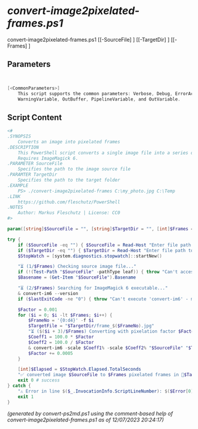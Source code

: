 *convert-image2pixelated-frames.ps1*
================

convert-image2pixelated-frames.ps1 [[-SourceFile] <string>] [[-TargetDir] <string>] [[-Frames] <int>]


Parameters
----------
```powershell


[<CommonParameters>]
    This script supports the common parameters: Verbose, Debug, ErrorAction, ErrorVariable, WarningAction, 
    WarningVariable, OutBuffer, PipelineVariable, and OutVariable.
```

Script Content
--------------
```powershell
<#
.SYNOPSIS
	Converts an image into pixelated frames
.DESCRIPTION
	This PowerShell script converts a single image file into a series of pixelated frames in a target dir.
	Requires ImageMagick 6.
.PARAMETER SourceFile
	Specifies the path to the image source file
.PARAMTER TargetDir
	Specifies the path to the target folder
.EXAMPLE
	PS> ./convert-image2pixelated-frames C:\my_photo.jpg C:\Temp
.LINK
	https://github.com/fleschutz/PowerShell
.NOTES
	Author: Markus Fleschutz | License: CC0
#>

param([string]$SourceFile = "", [string]$TargetDir = "", [int]$Frames = 700)

try {
	if ($SourceFile -eq "") { $SourceFile = Read-Host "Enter file path to source image file" }
	if ($TargetDir -eq "") { $TargetDir = Read-Host "Enter file path to target directory" }
	$StopWatch = [system.diagnostics.stopwatch]::startNew()

	"⏳ (1/$Frames) Checking source image file..."
	if (!(Test-Path "$SourceFile" -pathType leaf)) { throw "Can't access source image file: $SourceFile" }
	$Basename = (Get-Item "$SourceFile").Basename

	"⏳ (2/$Frames) Searching for ImageMagick 6 executable..."
	& convert-im6 --version
	if ($lastExitCode -ne "0") { throw "Can't execute 'convert-im6' - make sure ImageMagick 6 is installed and available" }

	$Factor = 0.001
	for ($i = 0; $i -lt $Frames; $i++) {
		$FrameNo = '{0:d4}' -f $i
		$TargetFile = "$TargetDir/frame_$($FrameNo).jpg"
		"⏳ ($($i + 3)/$Frames) Converting with pixelation factor $Factor to $TargetFile..."
		$Coeff1 = 100.0 * $Factor
		$Coeff2 = 100.0 / $Factor
		& convert-im6 -scale $Coeff1% -scale $Coeff2% "$SourceFile" "$TargetFile"
		$Factor += 0.0005
	}

	[int]$Elapsed = $StopWatch.Elapsed.TotalSeconds
	"✅ converted image $SourceFile to $Frames pixelated frames in 📂$TargetDir in $Elapsed sec."
	exit 0 # success
} catch {
	"⚠️ Error in line $($_.InvocationInfo.ScriptLineNumber): $($Error[0])"
	exit 1
}
```

*(generated by convert-ps2md.ps1 using the comment-based help of convert-image2pixelated-frames.ps1 as of 12/07/2023 20:24:17)*
